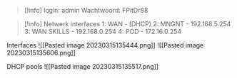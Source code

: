 > [!info]
> login: admin
> Wachtwoord: FPitDr88
>  

> [!info]
> Netwerk interfaces
> 1: WAN - (DHCP)
> 2: MNGNT - 192.168.5.254
> 3: WAN SKILLS - 192.168.0.254
> 4: POD - 172.16.0.254

Interfaces
![[Pasted image 20230315135444.png]]
![[Pasted image 20230315135606.png]]

DHCP pools
![[Pasted image 20230315135517.png]]

